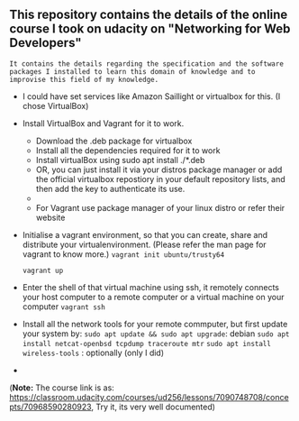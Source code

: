 ## This repository contains the details of the online course I took on udacity on "Networking for Web Developers"

    It contains the details regarding the specification and the software packages I installed to learn this domain of knowledge and to improvise this field of my knowledge.

* I could have set services like Amazon Saillight or virtualbox for this. (I chose VirtualBox)

* Install VirtualBox and Vagrant for it to work.
	* Download the .deb package for virtualbox
	* Install all the dependencies required for it to work
	* Install virtualBox using sudo apt install ./\*.deb
	* OR, you can just install it via your distros package manager or add the official virtualbox repostiory in your default repository lists, and then add the key to authenticate its use.
	*
	* For Vagrant use package manager of your linux distro or refer their website

* Initialise a vagrant environment, so that you can create, share and distribute your virtualenvironment. (Please refer the man page for vagrant to know more.)
	`vagrant init ubuntu/trusty64`

	`vagrant up`

* Enter the shell of that virtual machine using ssh, it remotely connects your host computer to a remote computer or a virtual machine on your computer
	`vagrant ssh`

* Install all the network tools for your remote commputer, but first update your system by: 
	`sudo apt update && sudo apt upgrade`: debian
	`sudo apt install netcat-openbsd tcpdump traceroute mtr`
	`sudo apt install wireless-tools` : optionally (only I did)
* 












(**Note:** The course link is as: https://classroom.udacity.com/courses/ud256/lessons/7090748708/concepts/70968590280923, Try it, its very well documented)
